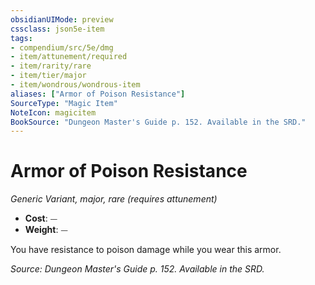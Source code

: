 ```yaml
---
obsidianUIMode: preview
cssclass: json5e-item
tags:
- compendium/src/5e/dmg
- item/attunement/required
- item/rarity/rare
- item/tier/major
- item/wondrous/wondrous-item
aliases: ["Armor of Poison Resistance"]
SourceType: "Magic Item"
NoteIcon: magicitem
BookSource: "Dungeon Master's Guide p. 152. Available in the SRD."
---
```

# Armor of Poison Resistance
*Generic Variant, major, rare (requires attunement)*  

- **Cost**: ⏤
- **Weight**: ⏤

You have resistance to poison damage while you wear this armor.

*Source: Dungeon Master's Guide p. 152. Available in the SRD.*
